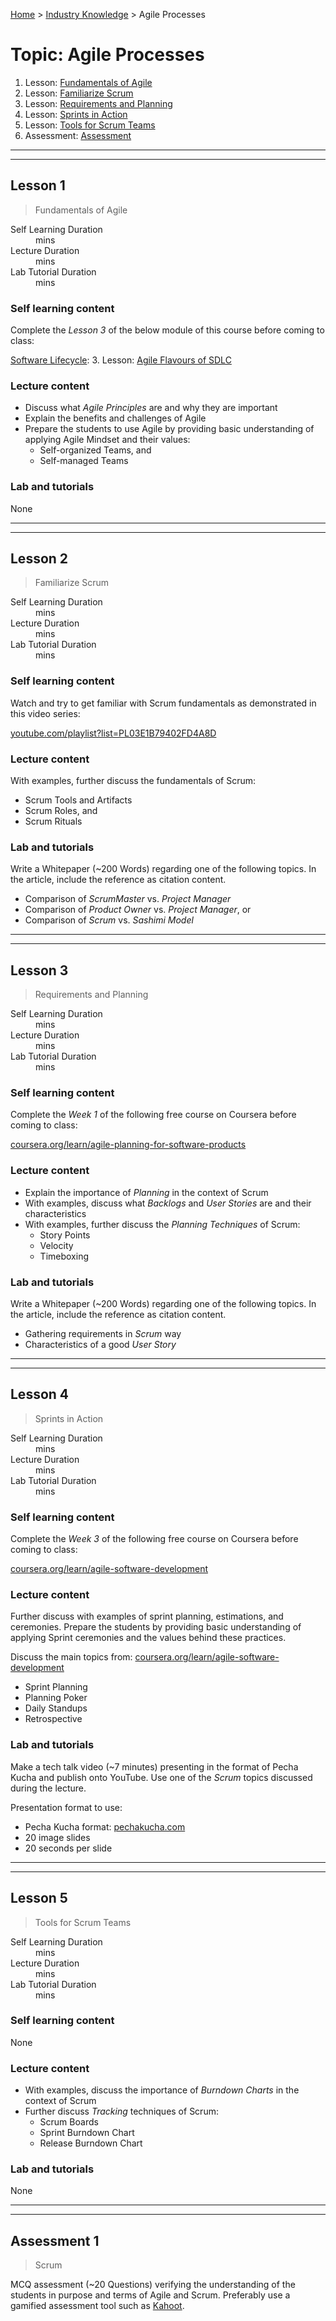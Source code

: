 [Home](../README.md) > [Industry Knowledge](./README.md) > Agile Processes

# Topic: Agile Processes

1. Lesson: [Fundamentals of Agile](#lesson-1)
2. Lesson: [Familiarize Scrum](#lesson-2)
3. Lesson: [Requirements and Planning](#lesson-3)
4. Lesson: [Sprints in Action](#lesson-4)
5. Lesson: [Tools for Scrum Teams](#lesson-5)
6. Assessment: [Assessment](#assessment-1)

---

---

## Lesson 1

> Fundamentals of Agile

<dl>
<dt>Self Learning Duration</dt>
<dd> mins</dd>
<dt>Lecture Duration</dt>
<dd> mins</dd>
<dt>Lab Tutorial Duration</dt>
<dd> mins</dd>
</dl>

### Self learning content

Complete the _Lesson 3_ of the below module of this course before coming to class:

[Software Lifecycle](02-software-lifecycle): 3. Lesson: [Agile Flavours of SDLC](02-software-lifecycle#lesson-3)

### Lecture content

- Discuss what _Agile Principles_ are and why they are important
- Explain the benefits and challenges of Agile
- Prepare the students to use Agile by providing basic understanding of applying Agile Mindset and their values:
  - Self-organized Teams, and
  - Self-managed Teams

### Lab and tutorials

None

---

---

## Lesson 2

> Familiarize Scrum

<dl>
<dt>Self Learning Duration</dt>
<dd> mins</dd>
<dt>Lecture Duration</dt>
<dd> mins</dd>
<dt>Lab Tutorial Duration</dt>
<dd> mins</dd>
</dl>

### Self learning content

Watch and try to get familiar with Scrum fundamentals as demonstrated in this video series:

[youtube.com/playlist?list=PL03E1B79402FD4A8D](https://www.youtube.com/playlist?list=PL03E1B79402FD4A8D)

### Lecture content

With examples, further discuss the fundamentals of Scrum:

- Scrum Tools and Artifacts
- Scrum Roles, and
- Scrum Rituals

### Lab and tutorials

Write a Whitepaper (~200 Words) regarding one of the following topics. In the article, include the reference as citation content.

- Comparison of _ScrumMaster_ vs. _Project Manager_
- Comparison of _Product Owner_ vs. _Project Manager_, or
- Comparison of _Scrum_ vs. _Sashimi Model_

---

---

## Lesson 3

> Requirements and Planning

<dl>
<dt>Self Learning Duration</dt>
<dd> mins</dd>
<dt>Lecture Duration</dt>
<dd> mins</dd>
<dt>Lab Tutorial Duration</dt>
<dd> mins</dd>
</dl>

### Self learning content

Complete the _Week 1_ of the following free course on Coursera before coming to class:

[coursera.org/learn/agile-planning-for-software-products](https://www.coursera.org/learn/agile-planning-for-software-products)

### Lecture content

- Explain the importance of _Planning_ in the context of Scrum
- With examples, discuss what _Backlogs_ and _User Stories_ are and their characteristics
- With examples, further discuss the _Planning Techniques_ of Scrum:
  - Story Points
  - Velocity
  - Timeboxing

### Lab and tutorials

Write a Whitepaper (~200 Words) regarding one of the following topics. In the article, include the reference as citation content.

- Gathering requirements in _Scrum_ way
- Characteristics of a good _User Story_

---

---

## Lesson 4

> Sprints in Action

<dl>
<dt>Self Learning Duration</dt>
<dd> mins</dd>
<dt>Lecture Duration</dt>
<dd> mins</dd>
<dt>Lab Tutorial Duration</dt>
<dd> mins</dd>
</dl>

### Self learning content

Complete the _Week 3_ of the following free course on Coursera before coming to class:

[coursera.org/learn/agile-software-development](https://www.coursera.org/learn/agile-software-development)

### Lecture content

Further discuss with examples of sprint planning, estimations, and ceremonies. Prepare the students by providing basic understanding of applying Sprint ceremonies and the values behind these practices.

Discuss the main topics from: [coursera.org/learn/agile-software-development](https://www.coursera.org/learn/agile-software-development)

- Sprint Planning
- Planning Poker
- Daily Standups
- Retrospective

### Lab and tutorials

Make a tech talk video (~7 minutes) presenting in the format of Pecha Kucha and publish onto YouTube. Use one of the _Scrum_ topics discussed during the lecture.

Presentation format to use:

- Pecha Kucha format: [pechakucha.com](https://www.pechakucha.com/)
- 20 image slides
- 20 seconds per slide

---

---

## Lesson 5

> Tools for Scrum Teams

<dl>
<dt>Self Learning Duration</dt>
<dd> mins</dd>
<dt>Lecture Duration</dt>
<dd> mins</dd>
<dt>Lab Tutorial Duration</dt>
<dd> mins</dd>
</dl>

### Self learning content

None

### Lecture content

- With examples, discuss the importance of _Burndown Charts_ in the context of Scrum
- Further discuss _Tracking_ techniques of Scrum:
  - Scrum Boards
  - Sprint Burndown Chart
  - Release Burndown Chart

### Lab and tutorials

None

---

---

## Assessment 1

> Scrum

MCQ assessment (~20 Questions) verifying the understanding of the students in purpose and terms of Agile and Scrum. Preferably use a gamified assessment tool such as [Kahoot](https://kahoot.com).

